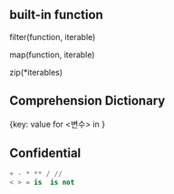 ## built-in function

filter(function, iterable)

map(function, iterable)

zip(*iterables)

## Comprehension Dictionary

{key: value for <변수> in <iterable>}

## Confidential

```python
+ - * ** / //
< > = is  is not
```


